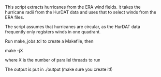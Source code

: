 This script extracts hurricanes from the ERA wind fields.
It takes the hurricane radii from the HurDAT data and uses that
to select winds from the ERA files.

The script assumes that hurricanes are circular, as the HurDAT data
frequently only registers winds in one quadrant.

Run make_jobs.tcl to create a Makefile, then

make -jX

where X is the number of parallel threads to run

The output is put in ./output (make sure you create it!)

